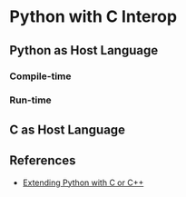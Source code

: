 # Python with C Interop

## Python as Host Language

### Compile-time

### Run-time

## C as Host Language

## References
* [Extending Python with C or C++](https://docs.python.org/2/extending/extending.html)
